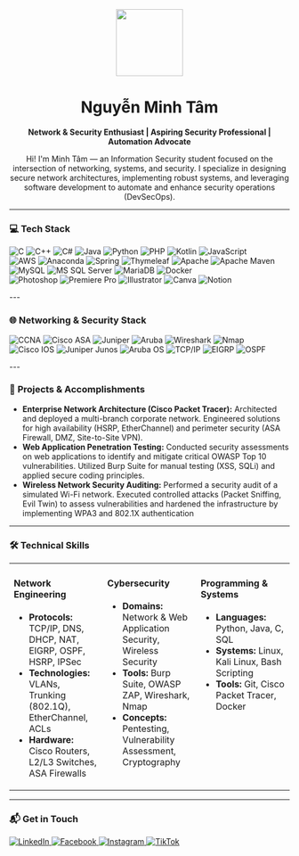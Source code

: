 <div align="center">
  <img src="https://user-images.githubusercontent.com/74038190/216649421-9e9387cc-b2d3-4375-97e2-f4c43373d3ae.gif" width="120px">
  <h1>Nguyễn Minh Tâm</h1>
  <p><b>Network & Security Enthusiast | Aspiring Security Professional | Automation Advocate</b></p>
</div>

<div align="center">
<p>
  Hi! I'm Minh Tâm — an Information Security student focused on the intersection of networking, systems, and security. I specialize in designing secure network architectures, implementing robust systems, and leveraging software development to automate and enhance security operations (DevSecOps).</p>
</div>

---

### 💻 **Tech Stack**

<p align="left">
  <!-- Dòng 1 -->
  <img src="https://img.shields.io/badge/c-%2300599C.svg?style=for-the-badge&logo=c&logoColor=white" alt="C"/>
  <img src="https://img.shields.io/badge/c++-%2300599C.svg?style=for-the-badge&logo=c%2B%2B&logoColor=white" alt="C++"/>
  <img src="https://img.shields.io/badge/c%23-%23239120.svg?style=for-the-badge&logo=c-sharp&logoColor=white" alt="C#"/>
  <img src="https://img.shields.io/badge/java-%23ED8B00.svg?style=for-the-badge&logo=java&logoColor=white" alt="Java"/>
  <img src="https://img.shields.io/badge/python-3670A0?style=for-the-badge&logo=python&logoColor=ffdd54" alt="Python"/>
  <img src="https://img.shields.io/badge/php-%23777BB4.svg?style=for-the-badge&logo=php&logoColor=white" alt="PHP"/>
  <img src="https://img.shields.io/badge/kotlin-%230095D5.svg?style=for-the-badge&logo=kotlin&logoColor=white" alt="Kotlin"/>
  <img src="https://img.shields.io/badge/javascript-%23323330.svg?style=for-the-badge&logo=javascript&logoColor=%23F7DF1E" alt="JavaScript"/>
  <br>
  <!-- Dòng 2 -->
  <img src="https://img.shields.io/badge/AWS-%23FF9900.svg?style=for-the-badge&logo=amazon-aws&logoColor=white" alt="AWS"/>
  <img src="https://img.shields.io/badge/Anaconda-%2344A833.svg?style=for-the-badge&logo=anaconda&logoColor=white" alt="Anaconda"/>
  <img src="https://img.shields.io/badge/spring-%236DB33F.svg?style=for-the-badge&logo=spring&logoColor=white" alt="Spring"/>
  <img src="https://img.shields.io/badge/Thymeleaf-%23005C0F.svg?style=for-the-badge&logo=Thymeleaf&logoColor=white" alt="Thymeleaf"/>
  <img src="https://img.shields.io/badge/apache-%23D42029.svg?style=for-the-badge&logo=apache&logoColor=white" alt="Apache"/>
  <img src="https://img.shields.io/badge/Apache%20Maven-C71A36?style=for-the-badge&logo=Apache%20Maven&logoColor=white" alt="Apache Maven"/>
  <br>
  <!-- Dòng 3 -->
  <img src="https://img.shields.io/badge/mysql-%2300f.svg?style=for-the-badge&logo=mysql&logoColor=white" alt="MySQL"/>
  <img src="https://img.shields.io/badge/Microsoft%20SQL%20Sever-CC2927?style=for-the-badge&logo=microsoft%20sql%20server&logoColor=white" alt="MS SQL Server"/>
  <img src="https://img.shields.io/badge/MariaDB-003545?style=for-the-badge&logo=mariadb&logoColor=white" alt="MariaDB"/>
  <img src="https://img.shields.io/badge/docker-%230db7ed.svg?style=for-the-badge&logo=docker&logoColor=white" alt="Docker"/>
  <br>
  <!-- Dòng 4 -->
  <img src="https://img.shields.io/badge/adobephotoshop-%2331A8FF.svg?style=for-the-badge&logo=adobephotoshop&logoColor=white" alt="Photoshop"/>
  <img src="https://img.shields.io/badge/Adobe%20Premiere%20Pro-9999FF.svg?style=for-the-badge&logo=Adobe%20Premiere%20Pro&logoColor=white" alt="Premiere Pro"/>
  <img src="https://img.shields.io/badge/adobeillustrator-%23FF9A00.svg?style=for-the-badge&logo=adobeillustrator&logoColor=white" alt="Illustrator"/>
  <img src="https://img.shields.io/badge/Canva-%2300C4CC.svg?style=for-the-badge&logo=Canva&logoColor=white" alt="Canva"/>
  <img src="https://img.shields.io/badge/Notion-%23000000.svg?style=for-the-badge&logo=notion&logoColor=white" alt="Notion"/>
</p>
---

### 🌐 **Networking & Security Stack**

<p align="left">
  <img src="https://img.shields.io/badge/CCNA-0077B5?style=for-the-badge&logo=cisco&logoColor=white" alt="CCNA"/>
  <img src="https://img.shields.io/badge/Cisco%20ASA-ED1C24?style=for-the-badge&logo=cisco&logoColor=white" alt="Cisco ASA"/>
  <img src="https://img.shields.io/badge/Juniper-8A8D8F?style=for-the-badge&logo=junipernetworks&logoColor=white" alt="Juniper"/>
  <img src="https://img.shields.io/badge/Aruba-007398?style=for-the-badge&logo=aruba&logoColor=white" alt="Aruba"/>
  <img src="https://img.shields.io/badge/Wireshark-1679A7?style=for-the-badge&logo=wireshark&logoColor=white" alt="Wireshark"/>
  <img src="https://img.shields.io/badge/Nmap-4A4A4A?style=for-the-badge&logo=nmap&logoColor=white" alt="Nmap"/>

  <br>
  <img src="https://img.shields.io/badge/Cisco%20IOS-1BA0D7?style=for-the-badge&logo=cisco&logoColor=white" alt="Cisco IOS"/>
  <img src="https://img.shields.io/badge/Juniper%20Junos-8A8D8F?style=for-the-badge&logo=junipernetworks&logoColor=white" alt="Juniper Junos"/>
  <img src="https://img.shields.io/badge/Aruba%20OS-007398?style=for-the-badge&logo=aruba&logoColor=white" alt="Aruba OS"/>
  <img src="https://img.shields.io/badge/TCP/IP-000000?style=for-the-badge" alt="TCP/IP"/>
  <img src="https://img.shields.io/badge/EIGRP-ED1C24?style=for-the-badge" alt="EIGRP"/>
  <img src="https://img.shields.io/badge/OSPF-ED1C24?style=for-the-badge" alt="OSPF"/>
   </br>
</p>
---

### 💼 **Projects & Accomplishments**

*   **Enterprise Network Architecture (Cisco Packet Tracer):** Architected and deployed a multi-branch corporate network. Engineered solutions for high availability (HSRP, EtherChannel) and perimeter security (ASA Firewall, DMZ, Site-to-Site VPN).
*   **Web Application Penetration Testing:** Conducted security assessments on web applications to identify and mitigate critical OWASP Top 10 vulnerabilities. Utilized Burp Suite for manual testing (XSS, SQLi) and applied secure coding principles.
*   **Wireless Network Security Auditing:** Performed a security audit of a simulated Wi-Fi network. Executed controlled attacks (Packet Sniffing, Evil Twin) to assess vulnerabilities and hardened the infrastructure by implementing WPA3 and 802.1X authentication

---

### 🛠️ **Technical Skills**

<table>
  <tr>
    <td valign="top" width="33%">
      <h4>Network Engineering</h4>
      <ul>
        <li><b>Protocols:</b> TCP/IP, DNS, DHCP, NAT, EIGRP, OSPF, HSRP, IPSec</li>
        <li><b>Technologies:</b> VLANs, Trunking (802.1Q), EtherChannel, ACLs</li>
        <li><b>Hardware:</b> Cisco Routers, L2/L3 Switches, ASA Firewalls</li>
      </ul>
    </td>
    <td valign="top" width="33%">
      <h4>Cybersecurity</h4>
      <ul>
        <li><b>Domains:</b> Network & Web Application Security, Wireless Security</li>
        <li><b>Tools:</b> Burp Suite, OWASP ZAP, Wireshark, Nmap</li>
        <li><b>Concepts:</b> Pentesting, Vulnerability Assessment, Cryptography</li>
      </ul>
    </td>
    <td valign="top" width="33%">
      <h4>Programming & Systems</h4>
      <ul>
        <li><b>Languages:</b> Python, Java, C, SQL</li>
        <li><b>Systems:</b> Linux, Kali Linux, Bash Scripting</li>
        <li><b>Tools:</b> Git, Cisco Packet Tracer, Docker</li>
      </ul>
    </td>
  </tr>
</table>

---

### 📬 **Get in Touch**

<p align="left">
  <a href="https://www.linkedin.com/in/minh-tâm-a787012b8/" target="_blank">
    <img src="https://img.shields.io/badge/LinkedIn-0077B5?style=for-the-badge&logo=linkedin&logoColor=white" alt="LinkedIn"/>
  </a>
  <a href="https://www.facebook.com/minh.tam.402639" target="_blank">
    <img src="https://img.shields.io/badge/Facebook-1877F2?style=for-the-badge&logo=Facebook&logoColor=white" alt="Facebook"/>
  </a>
  <a href="https://www.instagram.com/_minhtam265" target="_blank">
    <img src="https://img.shields.io/badge/Instagram-E4405F?style=for-the-badge&logo=Instagram&logoColor=white" alt="Instagram"/>
  </a>
  <a href="https://www.tiktok.com/@minhtamn_444?lang=en" target="_blank">
    <img src="https://img.shields.io/badge/TikTok-000000?style=for-the-badge&logo=TikTok&logoColor=white" alt="TikTok"/>
  </a>
</p>
